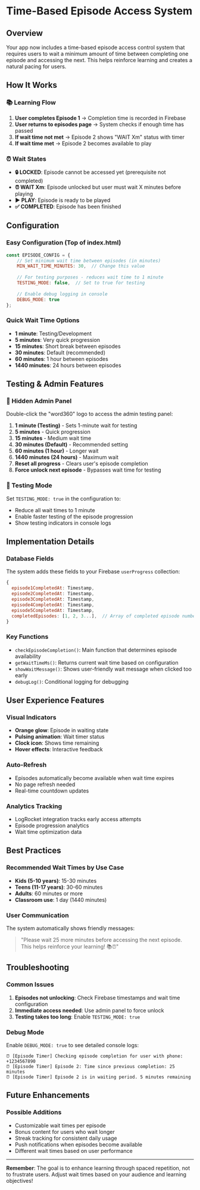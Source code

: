 # Time-Based Episode Access System

## Overview
Your app now includes a time-based episode access control system that requires users to wait a minimum amount of time between completing one episode and accessing the next. This helps reinforce learning and creates a natural pacing for users.

## How It Works

### 📚 Learning Flow
1. **User completes Episode 1** → Completion time is recorded in Firebase
2. **User returns to episodes page** → System checks if enough time has passed
3. **If wait time not met** → Episode 2 shows "WAIT Xm" status with timer
4. **If wait time met** → Episode 2 becomes available to play

### ⏰ Wait States
- **🔒 LOCKED**: Episode cannot be accessed yet (prerequisite not completed)
- **⏰ WAIT Xm**: Episode unlocked but user must wait X minutes before playing
- **▶️ PLAY**: Episode is ready to be played
- **✅ COMPLETED**: Episode has been finished

## Configuration

### Easy Configuration (Top of index.html)
```javascript
const EPISODE_CONFIG = {
    // Set minimum wait time between episodes (in minutes)
    MIN_WAIT_TIME_MINUTES: 30,  // Change this value
    
    // For testing purposes - reduces wait time to 1 minute
    TESTING_MODE: false,  // Set to true for testing
    
    // Enable debug logging in console
    DEBUG_MODE: true
};
```

### Quick Wait Time Options
- **1 minute**: Testing/Development
- **5 minutes**: Very quick progression
- **15 minutes**: Short break between episodes
- **30 minutes**: Default (recommended)
- **60 minutes**: 1 hour between episodes
- **1440 minutes**: 24 hours between episodes

## Testing & Admin Features

### 🔧 Hidden Admin Panel
Double-click the "word360" logo to access the admin testing panel:

1. **1 minute (Testing)** - Sets 1-minute wait for testing
2. **5 minutes** - Quick progression
3. **15 minutes** - Medium wait time
4. **30 minutes (Default)** - Recommended setting
5. **60 minutes (1 hour)** - Longer wait
6. **1440 minutes (24 hours)** - Maximum wait
7. **Reset all progress** - Clears user's episode completion
8. **Force unlock next episode** - Bypasses wait time for testing

### 🧪 Testing Mode
Set `TESTING_MODE: true` in the configuration to:
- Reduce all wait times to 1 minute
- Enable faster testing of the episode progression
- Show testing indicators in console logs

## Implementation Details

### Database Fields
The system adds these fields to your Firebase `userProgress` collection:
```javascript
{
  episode1CompletedAt: Timestamp,
  episode2CompletedAt: Timestamp,
  episode3CompletedAt: Timestamp,
  episode4CompletedAt: Timestamp,
  episode5CompletedAt: Timestamp,
  completedEpisodes: [1, 2, 3...],  // Array of completed episode numbers
}
```

### Key Functions
- `checkEpisodeCompletion()`: Main function that determines episode availability
- `getWaitTimeMs()`: Returns current wait time based on configuration
- `showWaitMessage()`: Shows user-friendly wait message when clicked too early
- `debugLog()`: Conditional logging for debugging

## User Experience Features

### Visual Indicators
- **Orange glow**: Episode in waiting state
- **Pulsing animation**: Wait timer status
- **Clock icon**: Shows time remaining
- **Hover effects**: Interactive feedback

### Auto-Refresh
- Episodes automatically become available when wait time expires
- No page refresh needed
- Real-time countdown updates

### Analytics Tracking
- LogRocket integration tracks early access attempts
- Episode progression analytics
- Wait time optimization data

## Best Practices

### Recommended Wait Times by Use Case
- **Kids (5-10 years)**: 15-30 minutes
- **Teens (11-17 years)**: 30-60 minutes  
- **Adults**: 60 minutes or more
- **Classroom use**: 1 day (1440 minutes)

### User Communication
The system automatically shows friendly messages:
> "Please wait 25 more minutes before accessing the next episode. This helps reinforce your learning! 📚⏰"

## Troubleshooting

### Common Issues
1. **Episodes not unlocking**: Check Firebase timestamps and wait time configuration
2. **Immediate access needed**: Use admin panel to force unlock
3. **Testing takes too long**: Enable `TESTING_MODE: true`

### Debug Mode
Enable `DEBUG_MODE: true` to see detailed console logs:
```
⏰ [Episode Timer] Checking episode completion for user with phone: +1234567890
⏰ [Episode Timer] Episode 2: Time since previous completion: 25 minutes
⏰ [Episode Timer] Episode 2 is in waiting period. 5 minutes remaining
```

## Future Enhancements

### Possible Additions
- Customizable wait times per episode
- Bonus content for users who wait longer
- Streak tracking for consistent daily usage
- Push notifications when episodes become available
- Different wait times based on user performance

---

**Remember**: The goal is to enhance learning through spaced repetition, not to frustrate users. Adjust wait times based on your audience and learning objectives! 